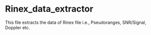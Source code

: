 # Rinex_data_extractor
This file extracts the data of Rinex file i.e., Pseudoranges, SNR/Signal, Doppler etc.
